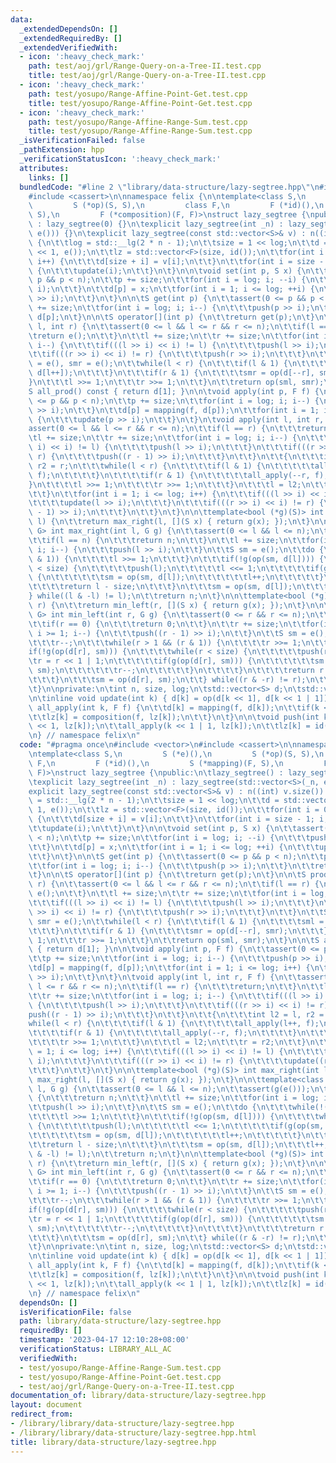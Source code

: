 ```yaml
---
data:
  _extendedDependsOn: []
  _extendedRequiredBy: []
  _extendedVerifiedWith:
  - icon: ':heavy_check_mark:'
    path: test/aoj/grl/Range-Query-on-a-Tree-II.test.cpp
    title: test/aoj/grl/Range-Query-on-a-Tree-II.test.cpp
  - icon: ':heavy_check_mark:'
    path: test/yosupo/Range-Affine-Point-Get.test.cpp
    title: test/yosupo/Range-Affine-Point-Get.test.cpp
  - icon: ':heavy_check_mark:'
    path: test/yosupo/Range-Affine-Range-Sum.test.cpp
    title: test/yosupo/Range-Affine-Range-Sum.test.cpp
  _isVerificationFailed: false
  _pathExtension: hpp
  _verificationStatusIcon: ':heavy_check_mark:'
  attributes:
    links: []
  bundledCode: "#line 2 \"library/data-structure/lazy-segtree.hpp\"\n#include <vector>\n\
    #include <cassert>\n\nnamespace felix {\n\ntemplate<class S,\n         S (*e)(),\n\
    \         S (*op)(S, S),\n         class F,\n         F (*id)(),\n         S (*mapping)(F,\
    \ S),\n         F (*composition)(F, F)>\nstruct lazy_segtree {\npublic:\n\tlazy_segtree()\
    \ : lazy_segtree(0) {}\n\texplicit lazy_segtree(int _n) : lazy_segtree(std::vector<S>(_n,\
    \ e())) {}\n\texplicit lazy_segtree(const std::vector<S>& v) : n((int) v.size())\
    \ {\n\t\tlog = std::__lg(2 * n - 1);\n\t\tsize = 1 << log;\n\t\td = std::vector<S>(size\
    \ << 1, e());\n\t\tlz = std::vector<F>(size, id());\n\t\tfor(int i = 0; i < n;\
    \ i++) {\n\t\t\td[size + i] = v[i];\n\t\t}\n\t\tfor(int i = size - 1; i; --i)\
    \ {\n\t\t\tupdate(i);\n\t\t}\n\t}\n\n\tvoid set(int p, S x) {\n\t\tassert(0 <=\
    \ p && p < n);\n\t\tp += size;\n\t\tfor(int i = log; i; --i) {\n\t\t\tpush(p >>\
    \ i);\n\t\t}\n\t\td[p] = x;\n\t\tfor(int i = 1; i <= log; ++i) {\n\t\t\tupdate(p\
    \ >> i);\n\t\t}\n\t}\n\n\tS get(int p) {\n\t\tassert(0 <= p && p < n);\n\t\tp\
    \ += size;\n\t\tfor(int i = log; i; i--) {\n\t\t\tpush(p >> i);\n\t\t}\n\t\treturn\
    \ d[p];\n\t}\n\n\tS operator[](int p) {\n\t\treturn get(p);\n\t}\n\n\tS prod(int\
    \ l, int r) {\n\t\tassert(0 <= l && l <= r && r <= n);\n\t\tif(l == r) {\n\t\t\
    \treturn e();\n\t\t}\n\t\tl += size;\n\t\tr += size;\n\t\tfor(int i = log; i;\
    \ i--) {\n\t\t\tif(((l >> i) << i) != l) {\n\t\t\t\tpush(l >> i);\n\t\t\t}\n\t\
    \t\tif(((r >> i) << i) != r) {\n\t\t\t\tpush(r >> i);\n\t\t\t}\n\t\t}\n\t\tS sml\
    \ = e(), smr = e();\n\t\twhile(l < r) {\n\t\t\tif(l & 1) {\n\t\t\t\tsml = op(sml,\
    \ d[l++]);\n\t\t\t}\n\t\t\tif(r & 1) {\n\t\t\t\tsmr = op(d[--r], smr);\n\t\t\t\
    }\n\t\t\tl >>= 1;\n\t\t\tr >>= 1;\n\t\t}\n\t\treturn op(sml, smr);\n\t}\n\n\t\
    S all_prod() const { return d[1]; }\n\n\tvoid apply(int p, F f) {\n\t\tassert(0\
    \ <= p && p < n);\n\t\tp += size;\n\t\tfor(int i = log; i; i--) {\n\t\t\tpush(p\
    \ >> i);\n\t\t}\n\t\td[p] = mapping(f, d[p]);\n\t\tfor(int i = 1; i <= log; i++)\
    \ {\n\t\t\tupdate(p >> i);\n\t\t}\n\t}\n\tvoid apply(int l, int r, F f) {\n\t\t\
    assert(0 <= l && l <= r && r <= n);\n\t\tif(l == r) {\n\t\t\treturn;\n\t\t}\n\t\
    \tl += size;\n\t\tr += size;\n\t\tfor(int i = log; i; i--) {\n\t\t\tif(((l >>\
    \ i) << i) != l) {\n\t\t\t\tpush(l >> i);\n\t\t\t}\n\t\t\tif(((r >> i) << i) !=\
    \ r) {\n\t\t\t\tpush((r - 1) >> i);\n\t\t\t}\n\t\t}\n\t\t{\n\t\t\tint l2 = l,\
    \ r2 = r;\n\t\t\twhile(l < r) {\n\t\t\t\tif(l & 1) {\n\t\t\t\t\tall_apply(l++,\
    \ f);\n\t\t\t\t}\n\t\t\t\tif(r & 1) {\n\t\t\t\t\tall_apply(--r, f);\n\t\t\t\t\
    }\n\t\t\t\tl >>= 1;\n\t\t\t\tr >>= 1;\n\t\t\t}\n\t\t\tl = l2;\n\t\t\tr = r2;\n\
    \t\t}\n\t\tfor(int i = 1; i <= log; i++) {\n\t\t\tif(((l >> i) << i) != l) {\n\
    \t\t\t\tupdate(l >> i);\n\t\t\t}\n\t\t\tif(((r >> i) << i) != r) {\n\t\t\t\tupdate((r\
    \ - 1) >> i);\n\t\t\t}\n\t\t}\n\t}\n\n\ttemplate<bool (*g)(S)> int max_right(int\
    \ l) {\n\t\treturn max_right(l, [](S x) { return g(x); });\n\t}\n\n\ttemplate<class\
    \ G> int max_right(int l, G g) {\n\t\tassert(0 <= l && l <= n);\n\t\tassert(g(e()));\n\
    \t\tif(l == n) {\n\t\t\treturn n;\n\t\t}\n\t\tl += size;\n\t\tfor(int i = log;\
    \ i; i--) {\n\t\t\tpush(l >> i);\n\t\t}\n\t\tS sm = e();\n\t\tdo {\n\t\t\twhile(!(l\
    \ & 1)) {\n\t\t\t\tl >>= 1;\n\t\t\t}\n\t\t\tif(!g(op(sm, d[l]))) {\n\t\t\t\twhile(l\
    \ < size) {\n\t\t\t\t\tpush(l);\n\t\t\t\t\tl <<= 1;\n\t\t\t\t\tif(g(op(sm, d[l])))\
    \ {\n\t\t\t\t\t\tsm = op(sm, d[l]);\n\t\t\t\t\t\tl++;\n\t\t\t\t\t}\n\t\t\t\t}\n\
    \t\t\t\treturn l - size;\n\t\t\t}\n\t\t\tsm = op(sm, d[l]);\n\t\t\tl++;\n\t\t\
    } while((l & -l) != l);\n\t\treturn n;\n\t}\n\n\ttemplate<bool (*g)(S)> int min_left(int\
    \ r) {\n\t\treturn min_left(r, [](S x) { return g(x); });\n\t}\n\n\ttemplate<class\
    \ G> int min_left(int r, G g) {\n\t\tassert(0 <= r && r <= n);\n\t\tassert(g(e()));\n\
    \t\tif(r == 0) {\n\t\t\treturn 0;\n\t\t}\n\t\tr += size;\n\t\tfor(int i = log;\
    \ i >= 1; i--) {\n\t\t\tpush((r - 1) >> i);\n\t\t}\n\t\tS sm = e();\n\t\tdo {\n\
    \t\t\tr--;\n\t\t\twhile(r > 1 && (r & 1)) {\n\t\t\t\tr >>= 1;\n\t\t\t}\n\t\t\t\
    if(!g(op(d[r], sm))) {\n\t\t\t\twhile(r < size) {\n\t\t\t\t\tpush(r);\n\t\t\t\t\
    \tr = r << 1 | 1;\n\t\t\t\t\tif(g(op(d[r], sm))) {\n\t\t\t\t\t\tsm = op(d[r],\
    \ sm);\n\t\t\t\t\t\tr--;\n\t\t\t\t\t}\n\t\t\t\t}\n\t\t\t\treturn r + 1 - size;\n\
    \t\t\t}\n\t\t\tsm = op(d[r], sm);\n\t\t} while((r & -r) != r);\n\t\treturn 0;\n\
    \t}\n\nprivate:\n\tint n, size, log;\n\tstd::vector<S> d;\n\tstd::vector<F> lz;\n\
    \n\tinline void update(int k) { d[k] = op(d[k << 1], d[k << 1 | 1]); }\n\n\tvoid\
    \ all_apply(int k, F f) {\n\t\td[k] = mapping(f, d[k]);\n\t\tif(k < size) {\n\t\
    \t\tlz[k] = composition(f, lz[k]);\n\t\t}\n\t}\n\n\tvoid push(int k) {\n\t\tall_apply(k\
    \ << 1, lz[k]);\n\t\tall_apply(k << 1 | 1, lz[k]);\n\t\tlz[k] = id();\n\t}\n};\n\
    \n} // namespace felix\n"
  code: "#pragma once\n#include <vector>\n#include <cassert>\n\nnamespace felix {\n\
    \ntemplate<class S,\n         S (*e)(),\n         S (*op)(S, S),\n         class\
    \ F,\n         F (*id)(),\n         S (*mapping)(F, S),\n         F (*composition)(F,\
    \ F)>\nstruct lazy_segtree {\npublic:\n\tlazy_segtree() : lazy_segtree(0) {}\n\
    \texplicit lazy_segtree(int _n) : lazy_segtree(std::vector<S>(_n, e())) {}\n\t\
    explicit lazy_segtree(const std::vector<S>& v) : n((int) v.size()) {\n\t\tlog\
    \ = std::__lg(2 * n - 1);\n\t\tsize = 1 << log;\n\t\td = std::vector<S>(size <<\
    \ 1, e());\n\t\tlz = std::vector<F>(size, id());\n\t\tfor(int i = 0; i < n; i++)\
    \ {\n\t\t\td[size + i] = v[i];\n\t\t}\n\t\tfor(int i = size - 1; i; --i) {\n\t\
    \t\tupdate(i);\n\t\t}\n\t}\n\n\tvoid set(int p, S x) {\n\t\tassert(0 <= p && p\
    \ < n);\n\t\tp += size;\n\t\tfor(int i = log; i; --i) {\n\t\t\tpush(p >> i);\n\
    \t\t}\n\t\td[p] = x;\n\t\tfor(int i = 1; i <= log; ++i) {\n\t\t\tupdate(p >> i);\n\
    \t\t}\n\t}\n\n\tS get(int p) {\n\t\tassert(0 <= p && p < n);\n\t\tp += size;\n\
    \t\tfor(int i = log; i; i--) {\n\t\t\tpush(p >> i);\n\t\t}\n\t\treturn d[p];\n\
    \t}\n\n\tS operator[](int p) {\n\t\treturn get(p);\n\t}\n\n\tS prod(int l, int\
    \ r) {\n\t\tassert(0 <= l && l <= r && r <= n);\n\t\tif(l == r) {\n\t\t\treturn\
    \ e();\n\t\t}\n\t\tl += size;\n\t\tr += size;\n\t\tfor(int i = log; i; i--) {\n\
    \t\t\tif(((l >> i) << i) != l) {\n\t\t\t\tpush(l >> i);\n\t\t\t}\n\t\t\tif(((r\
    \ >> i) << i) != r) {\n\t\t\t\tpush(r >> i);\n\t\t\t}\n\t\t}\n\t\tS sml = e(),\
    \ smr = e();\n\t\twhile(l < r) {\n\t\t\tif(l & 1) {\n\t\t\t\tsml = op(sml, d[l++]);\n\
    \t\t\t}\n\t\t\tif(r & 1) {\n\t\t\t\tsmr = op(d[--r], smr);\n\t\t\t}\n\t\t\tl >>=\
    \ 1;\n\t\t\tr >>= 1;\n\t\t}\n\t\treturn op(sml, smr);\n\t}\n\n\tS all_prod() const\
    \ { return d[1]; }\n\n\tvoid apply(int p, F f) {\n\t\tassert(0 <= p && p < n);\n\
    \t\tp += size;\n\t\tfor(int i = log; i; i--) {\n\t\t\tpush(p >> i);\n\t\t}\n\t\
    \td[p] = mapping(f, d[p]);\n\t\tfor(int i = 1; i <= log; i++) {\n\t\t\tupdate(p\
    \ >> i);\n\t\t}\n\t}\n\tvoid apply(int l, int r, F f) {\n\t\tassert(0 <= l &&\
    \ l <= r && r <= n);\n\t\tif(l == r) {\n\t\t\treturn;\n\t\t}\n\t\tl += size;\n\
    \t\tr += size;\n\t\tfor(int i = log; i; i--) {\n\t\t\tif(((l >> i) << i) != l)\
    \ {\n\t\t\t\tpush(l >> i);\n\t\t\t}\n\t\t\tif(((r >> i) << i) != r) {\n\t\t\t\t\
    push((r - 1) >> i);\n\t\t\t}\n\t\t}\n\t\t{\n\t\t\tint l2 = l, r2 = r;\n\t\t\t\
    while(l < r) {\n\t\t\t\tif(l & 1) {\n\t\t\t\t\tall_apply(l++, f);\n\t\t\t\t}\n\
    \t\t\t\tif(r & 1) {\n\t\t\t\t\tall_apply(--r, f);\n\t\t\t\t}\n\t\t\t\tl >>= 1;\n\
    \t\t\t\tr >>= 1;\n\t\t\t}\n\t\t\tl = l2;\n\t\t\tr = r2;\n\t\t}\n\t\tfor(int i\
    \ = 1; i <= log; i++) {\n\t\t\tif(((l >> i) << i) != l) {\n\t\t\t\tupdate(l >>\
    \ i);\n\t\t\t}\n\t\t\tif(((r >> i) << i) != r) {\n\t\t\t\tupdate((r - 1) >> i);\n\
    \t\t\t}\n\t\t}\n\t}\n\n\ttemplate<bool (*g)(S)> int max_right(int l) {\n\t\treturn\
    \ max_right(l, [](S x) { return g(x); });\n\t}\n\n\ttemplate<class G> int max_right(int\
    \ l, G g) {\n\t\tassert(0 <= l && l <= n);\n\t\tassert(g(e()));\n\t\tif(l == n)\
    \ {\n\t\t\treturn n;\n\t\t}\n\t\tl += size;\n\t\tfor(int i = log; i; i--) {\n\t\
    \t\tpush(l >> i);\n\t\t}\n\t\tS sm = e();\n\t\tdo {\n\t\t\twhile(!(l & 1)) {\n\
    \t\t\t\tl >>= 1;\n\t\t\t}\n\t\t\tif(!g(op(sm, d[l]))) {\n\t\t\t\twhile(l < size)\
    \ {\n\t\t\t\t\tpush(l);\n\t\t\t\t\tl <<= 1;\n\t\t\t\t\tif(g(op(sm, d[l]))) {\n\
    \t\t\t\t\t\tsm = op(sm, d[l]);\n\t\t\t\t\t\tl++;\n\t\t\t\t\t}\n\t\t\t\t}\n\t\t\
    \t\treturn l - size;\n\t\t\t}\n\t\t\tsm = op(sm, d[l]);\n\t\t\tl++;\n\t\t} while((l\
    \ & -l) != l);\n\t\treturn n;\n\t}\n\n\ttemplate<bool (*g)(S)> int min_left(int\
    \ r) {\n\t\treturn min_left(r, [](S x) { return g(x); });\n\t}\n\n\ttemplate<class\
    \ G> int min_left(int r, G g) {\n\t\tassert(0 <= r && r <= n);\n\t\tassert(g(e()));\n\
    \t\tif(r == 0) {\n\t\t\treturn 0;\n\t\t}\n\t\tr += size;\n\t\tfor(int i = log;\
    \ i >= 1; i--) {\n\t\t\tpush((r - 1) >> i);\n\t\t}\n\t\tS sm = e();\n\t\tdo {\n\
    \t\t\tr--;\n\t\t\twhile(r > 1 && (r & 1)) {\n\t\t\t\tr >>= 1;\n\t\t\t}\n\t\t\t\
    if(!g(op(d[r], sm))) {\n\t\t\t\twhile(r < size) {\n\t\t\t\t\tpush(r);\n\t\t\t\t\
    \tr = r << 1 | 1;\n\t\t\t\t\tif(g(op(d[r], sm))) {\n\t\t\t\t\t\tsm = op(d[r],\
    \ sm);\n\t\t\t\t\t\tr--;\n\t\t\t\t\t}\n\t\t\t\t}\n\t\t\t\treturn r + 1 - size;\n\
    \t\t\t}\n\t\t\tsm = op(d[r], sm);\n\t\t} while((r & -r) != r);\n\t\treturn 0;\n\
    \t}\n\nprivate:\n\tint n, size, log;\n\tstd::vector<S> d;\n\tstd::vector<F> lz;\n\
    \n\tinline void update(int k) { d[k] = op(d[k << 1], d[k << 1 | 1]); }\n\n\tvoid\
    \ all_apply(int k, F f) {\n\t\td[k] = mapping(f, d[k]);\n\t\tif(k < size) {\n\t\
    \t\tlz[k] = composition(f, lz[k]);\n\t\t}\n\t}\n\n\tvoid push(int k) {\n\t\tall_apply(k\
    \ << 1, lz[k]);\n\t\tall_apply(k << 1 | 1, lz[k]);\n\t\tlz[k] = id();\n\t}\n};\n\
    \n} // namespace felix\n"
  dependsOn: []
  isVerificationFile: false
  path: library/data-structure/lazy-segtree.hpp
  requiredBy: []
  timestamp: '2023-04-17 12:10:28+08:00'
  verificationStatus: LIBRARY_ALL_AC
  verifiedWith:
  - test/yosupo/Range-Affine-Range-Sum.test.cpp
  - test/yosupo/Range-Affine-Point-Get.test.cpp
  - test/aoj/grl/Range-Query-on-a-Tree-II.test.cpp
documentation_of: library/data-structure/lazy-segtree.hpp
layout: document
redirect_from:
- /library/library/data-structure/lazy-segtree.hpp
- /library/library/data-structure/lazy-segtree.hpp.html
title: library/data-structure/lazy-segtree.hpp
---
```

